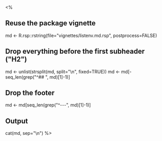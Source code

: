 <%
## Reuse the package vignette
md <- R.rsp::rstring(file="vignettes/listenv.md.rsp", postprocess=FALSE)

## Drop everything before the first subheader ("H2")
md <- unlist(strsplit(md, split="\n", fixed=TRUE))
md <- md[-seq_len(grep("^## ", md)[1]-1)]

## Drop the footer
md <- md[seq_len(grep("^---", md)[1]-1)]

## Output
cat(md, sep="\n")
%>
